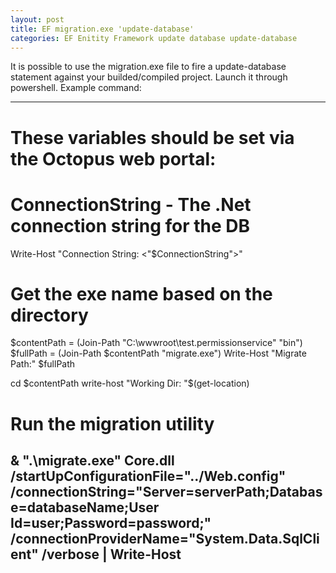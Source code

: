 ```yaml
---
layout: post
title: EF migration.exe 'update-database'
categories: EF Enitity Framework update database update-database
---
```

It is possible to use the migration.exe file to fire a update-database statement against your builded/compiled project. Launch it through powershell. Example command:

-------
# These variables should be set via the Octopus web portal:
#
#   ConnectionString         - The .Net connection string for the DB


Write-Host "Connection String: <"$ConnectionString">"

# Get the exe name based on the directory
$contentPath  = (Join-Path "C:\wwwroot\test.permissionservice" "bin")
$fullPath = (Join-Path $contentPath "migrate.exe")
Write-Host "Migrate Path:" $fullPath

cd $contentPath
write-host "Working Dir: "$(get-location)

# Run the migration utility
& ".\migrate.exe" Core.dll /startUpConfigurationFile="../Web.config" /connectionString="Server=serverPath;Database=databaseName;User Id=user;Password=password;" /connectionProviderName="System.Data.SqlClient" /verbose | Write-Host
-------
